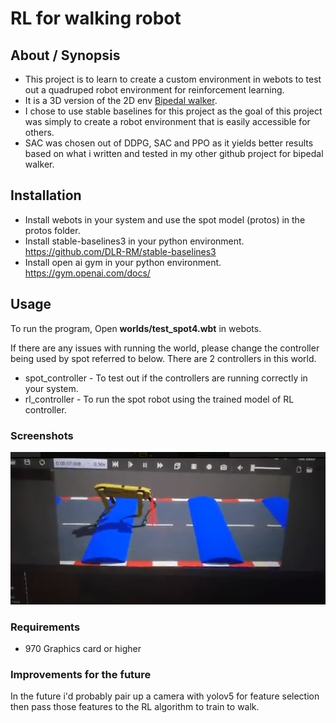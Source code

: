 # RL for walking robot

## About / Synopsis

* This project is to learn to create a custom environment in webots to test out a quadruped robot environment for reinforcement learning.
* It is a 3D version of the 2D env [Bipedal walker](https://gym.openai.com/envs/BipedalWalker-v2/).
* I chose to use stable baselines for this project as the goal of this project was simply to create a robot environment that is easily accessible for others.
* SAC was chosen out of DDPG, SAC and PPO as it yields better results based on what i written and tested in my other github project for bipedal walker.



## Installation

* Install webots in your system and use the spot model (protos) in the protos folder.
* Install stable-baselines3 in your python environment. <https://github.com/DLR-RM/stable-baselines3>
* Install open ai gym in your python environment. <https://gym.openai.com/docs/>

## Usage
To run the program, Open **worlds/test_spot4.wbt** in webots.

If there are any issues with running the world, please change the controller being used by spot referred to below.
There are 2 controllers in this world.
* spot_controller - To test out if the controllers are running correctly in your system.
* rl_controller - To run the spot robot using the trained model of RL controller.


### Screenshots
![walking spot](images/img.png)


### Requirements
* 970 Graphics card or higher

### Improvements for the future
In the future i'd probably pair up a camera with yolov5 for feature selection then pass those features to the RL algorithm to train to walk. 
